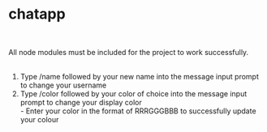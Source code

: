 # chatapp
<br> 

All node modules must be included for the project to work successfully. <br>
<br>

1. Type /name <new username> followed by your new name into the message input prompt to change your username <br>
2. Type /color <RRRGGGBBB> followed by your color of choice into the message input prompt to change your display color <br> 
          - Enter your color in the format of RRRGGGBBB to successfully update your colour
